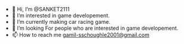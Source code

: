- 👋 Hi, I’m @SANKET2111
- 👀 I’m interested in game developement.
- 🌱 I’m currently making car racing game.
- 💞️ I’m looking For people who are interested in game developement.
- 📫 How to reach me gamil-sschoughle2001@gmail.com

<!---
SANKET2111/SANKET2111 is a ✨ special ✨ repository because its `README.md` (this file) appears on your GitHub profile.
You can click the Preview link to take a look at your changes.
--->
